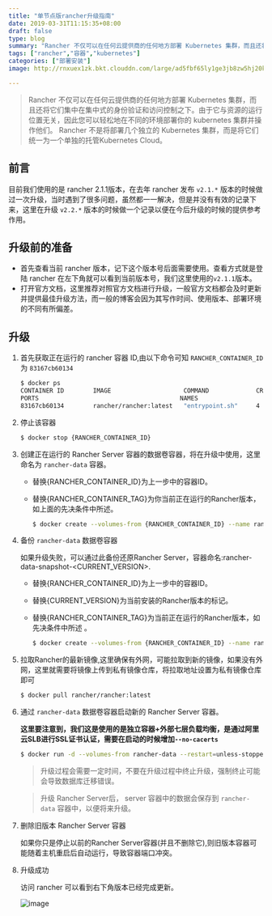 ```yaml
---
title: "单节点版rancher升级指南"
date: 2019-03-31T11:15:35+08:00
draft: false
type: blog
summary: "Rancher 不仅可以在任何云提供商的任何地方部署 Kubernetes 集群，而且还将它们集中在集中式的身份验证和访问控制之下。由于它与资源的运行位置无关，因此您可以轻松地在不同的环境部署你的 kubernetes 集群并操作他们。 Rancher 不是将部署几个独立的 Kubernetes 集群，而是将它们统一为一个单独的托管Kubernetes Cloud。"
tags: ["rancher","容器","kubernetes"]
categories: ["部署安装"]
image: http://rnxuex1zk.bkt.clouddn.com/large/ad5fbf65ly1ge3jb8zw5hj20k00m27bc.jpg

---
```

> Rancher 不仅可以在任何云提供商的任何地方部署 Kubernetes 集群，而且还将它们集中在集中式的身份验证和访问控制之下。由于它与资源的运行位置无关，因此您可以轻松地在不同的环境部署你的 kubernetes 集群并操作他们。 Rancher 不是将部署几个独立的 Kubernetes 集群，而是将它们统一为一个单独的托管Kubernetes Cloud。

## 前言
目前我们使用的是 rancher 2.1.1版本，在去年 rancher 发布 ```v2.1.*``` 版本的时候做过一次升级，当时遇到了很多问题，虽然都一一解决，但是并没有有效的记录下来，这里在升级 ```v2.2.*``` 版本的时候做一个记录以便在今后升级的时候的提供参考作用。

## 升级前的准备
- 首先查看当前 rancher 版本，记下这个版本号后面需要使用。查看方式就是登陆 rancher 在左下角就可以看到当前版本号，我们这里使用的```v2.1.1```版本。
- 打开官方文档，这里推荐对照官方文档进行升级，一般官方文档都会及时更新并提供最佳升级方法，而一般的博客会因为其写作时间、使用版本、部署环境的不同有所偏差。

## 升级
1. 首先获取正在运行的 rancher 容器 ID,由以下命令可知 ```RANCHER_CONTAINER_ID``` 为 ```83167cb60134```

    ```bash
    $ docker ps
    CONTAINER ID        IMAGE                    COMMAND             CREATED             STATUS              
    PORTS                                       NAMES
    83167cb60134        rancher/rancher:latest   "entrypoint.sh"     4 months ago        Up 4 months         0.0.0.0:80->80/tcp, 0.0.0.0:443->443/tcp   priceless_newton
    ```

2. 停止该容器

    ```bash
    $ docker stop {RANCHER_CONTAINER_ID}
    ```

3. 创建正在运行的 Rancher Server 容器的数据卷容器，将在升级中使用，这里命名为 ```rancher-data``` 容器。

    - 替换{RANCHER_CONTAINER_ID}为上一步中的容器ID。
    - 替换{RANCHER_CONTAINER_TAG}为你当前正在运行的Rancher版本，如上面的先决条件中所述。

        ```bash
        $ docker create --volumes-from {RANCHER_CONTAINER_ID} --name rancher-data rancher/rancher:{RANCHER_CONTAINER_TAG}
        ```

4. 备份 ```rancher-data``` 数据卷容器

    如果升级失败，可以通过此备份还原Rancher Server，容器命名:rancher-data-snapshot-<CURRENT_VERSION>.

    - 替换{RANCHER_CONTAINER_ID}为上一步中的容器ID。
    - 替换{CURRENT_VERSION}为当前安装的Rancher版本的标记。
    - 替换{RANCHER_CONTAINER_TAG}为当前正在运行的Rancher版本，如先决条件中所述 。

        ```bash
        $ docker create --volumes-from {RANCHER_CONTAINER_ID} --name rancher-data-snapshot-{CURRENT_VERSION} rancher/rancher:{RANCHER_CONTAINER_TAG}
        ```

5. 拉取Rancher的最新镜像,这里确保有外网，可能拉取到新的镜像，如果没有外网，这里就需要将镜像上传到私有镜像仓库，将拉取地址设置为私有镜像仓库即可

    ```bash
    $ docker pull rancher/rancher:latest
    ```

6. 通过 ```rancher-data``` 数据卷容器启动新的 Rancher Server 容器。

    **这里要注意到，我们这是使用的是独立容器+外部七层负载均衡，是通过阿里云SLB进行SSL证书认证，需要在启动的时候增加```--no-cacerts```**

    ```bash
    $ docker run -d --volumes-from rancher-data --restart=unless-stopped -p 80:80 -p 443:443 rancher/rancher:latest --no-cacerts
    ```
    
    >升级过程会需要一定时间，不要在升级过程中终止升级，强制终止可能会导致数据库迁移错误。

    >升级 Rancher Server后， server 容器中的数据会保存到 ```rancher-data``` 容器中，以便将来升级。
7. 删除旧版本 Rancher Server 容器

    如果你只是停止以前的Rancher Server容器(并且不删除它),则旧版本容器可能随着主机重启后自动运行，导致容器端口冲突。

8. 升级成功

    访问 rancher 可以看到右下角版本已经完成更新。

    ![image](http://tva2.sinaimg.cn/large/ad5fbf65gy1g1lzcmucn6j20ck03qt8p.jpg)